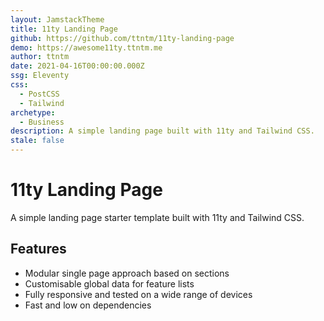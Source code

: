 ```yaml
---
layout: JamstackTheme
title: 11ty Landing Page
github: https://github.com/ttntm/11ty-landing-page
demo: https://awesome11ty.ttntm.me
author: ttntm
date: 2021-04-16T00:00:00.000Z
ssg: Eleventy
css:
  - PostCSS
  - Tailwind
archetype:
  - Business
description: A simple landing page built with 11ty and Tailwind CSS.
stale: false
---
```


# 11ty Landing Page

A simple landing page starter template built with 11ty and Tailwind CSS.

## Features

* Modular single page approach based on sections
* Customisable global data for feature lists
* Fully responsive and tested on a wide range of devices
* Fast and low on dependencies
